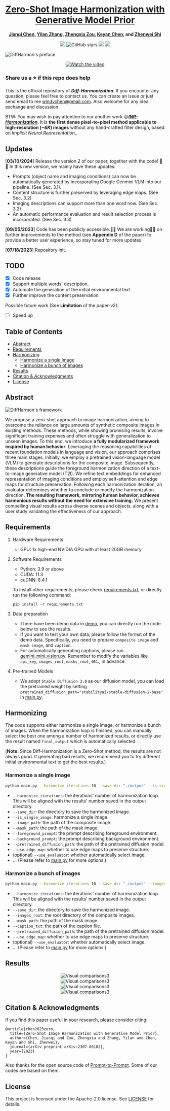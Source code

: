 <div align="center">

<h1><a href="https://arxiv.org/abs/2307.08182">Zero-Shot Image Harmonization with <br /> Generative Model Prior</a></h1>

**[Jianqi Chen](https://windvchen.github.io/), [Yilan Zhang](https://scholar.google.com.hk/citations?hl=en&user=wZ4M4ecAAAAJ), [Zhengxia Zou](https://scholar.google.com.hk/citations?hl=en&user=DzwoyZsAAAAJ), [Keyan Chen](https://scholar.google.com.hk/citations?hl=en&user=5RF4ia8AAAAJ), and [Zhenwei Shi](https://scholar.google.com.hk/citations?hl=en&user=kNhFWQIAAAAJ)**

![](https://komarev.com/ghpvc/?username=windvchenDiff-Harmonization&label=visitors)
![GitHub stars](https://badgen.net/github/stars/windvchen/Diff-Harmonization)
[![](https://img.shields.io/badge/license-Apache--2.0-blue)](#License)
[![](https://img.shields.io/badge/arXiv-2307.08182-b31b1b.svg)](https://arxiv.org/abs/2307.08182)

</div>

![DiffHarmon's preface](assets/Preface.png)

<div align="center">
<a href="https://www.youtube.com/watch?v=mfBTIVp6JBU&t=4s"><img src="assets/thumbnail.png" alt="Watch the video"></a>
</div>

### Share us a :star: if this repo does help

This is the official repository of ***Diff-Harmonization***. If you encounter any question, please feel free to contact us. You can create an issue or just send email to me windvchen@gmail.com. Also welcome for any idea exchange and discussion.

BTW:
You may wish to pay attention to our another work 😊[***INR-Harmonization***](https://github.com/WindVChen/INR-Harmonization). It is **the first dense pixel-to-pixel method applicable to high-resolution (*~6K*) images** without any hand-crafted filter design, based on *Implicit Neural Representation*,.

## Updates

[**03/10/2024**] Release the version 2 of our paper, together with the code! 🧐🧐 In this new version, we mainly have these updates:

- Prompts (object name and imaging conditions) can now be automatically generated by incorporating Google Genmini VLM into our pipeline. (See Sec. 3.1).
- Content structure is further preserved by leveraging edge maps. (See Sec. 3.2)
- Imaging descriptions can support more than one word now. (See Sec. 3.2)
- An automatic performance evaluation and result selection process is incorporated. (See Sec. 3.3)

[**09/05/2023**] Code has been publicly accessible.👋👋 We are working🏃🏃 on further improvements to the method (see **Appendix D** of the paper) to provide a better user experience, so stay tuned for more updates.

[**07/18/2023**] Repository init.

## TODO
- [x] Code release
- [x] Support multiple words' description.
- [x] Automate the generation of the initial environmental text
- [x] Further improve the content preservation

Possible future work (See **Limitation** of the paper-v2):
- [ ] Speed up

## Table of Contents

- [Abstract](#abstract)
- [Requirements](#requirements)
- [Harmonizing](#harmonizing)
  - [Harmonize a single image](#harmonize-a-single-image)
  - [Harmonize a bunch of images](#harmonize-a-bunch-of-images)
- [Results](#results)
- [Citation & Acknowledgments](#citation--acknowledgments)
- [License](#license)


## Abstract

![DiffHarmon's framework](assets/network.png)

We propose a zero-shot approach to image harmonization, aiming to overcome the reliance on large amounts of synthetic composite images in existing methods. These methods, while showing promising results, involve significant training expenses and often struggle with generalization to unseen images. To this end, we introduce **a fully modularized framework inspired by human behavior**. Leveraging the reasoning capabilities of recent foundation models in language and vision, our approach comprises three main stages. Initially, we employ a pretrained vision-language model (VLM) to generate descriptions for the composite image. Subsequently, these descriptions guide the foreground harmonization direction of a text-to-image generative model (T2I). We refine text embeddings for enhanced representation of imaging conditions and employ self-attention and edge maps for structure preservation. Following each harmonization iteration, an evaluator determines whether to conclude or modify the harmonization direction. **The resulting framework, mirroring human behavior, achieves harmonious results without the need for extensive training.** We present compelling visual results across diverse scenes and objects, along with a user study validating the effectiveness of our approach.

## Requirements

1. Hardware Requirements
    - GPU: 1x high-end NVIDIA GPU with at least 20GB memory

2. Software Requirements
    - Python: 3.9 or above
    - CUDA: 11.3
    - cuDNN: 8.4.1

   To install other requirements, please check [requirements.txt](requirements.txt), or directly run the following command:

   ```
   pip install -r requirements.txt
   ```

3. Data preparation
   - There have been demo data in [demo](demo), you can directly run the code below to see the results.
   - If you want to test your own data, please follow the format of the demo data. Specifically, you need to prepare `composite image` and `mask image`, and `caption`.
   - For automatically generating captions, please run [gemini_mini_vision.py](gemini_mini_vision.py). Remember to modify the variables like `api_key`, `images_root`, `masks_root`, etc., in advance.

4. Pre-trained Models
   - We adopt `Stable Diffusion 2.0` as our diffusion model, you can load the pretrained weight by setting `pretrained_diffusion_path="stabilityai/stable-diffusion-2-base"` in [main.py](main.py).

## Harmonizing

The code supports either harmonize a single image, or harmonize a bunch of images. When the harmonization loop is finished, you can manually select the best one among a number of harmonized results, or directly use the result named `final_output` which is automatically selected. 

(**Note:** Since Diff-Harmonization is a Zero-Shot method, the results are not always good. If generating bad results, we recommend you to try different initial environmental text to get the best results.)

### Harmonize a single image

```bash
python main.py --harmonize_iterations 10 --save_dir "./output" --is_single_image --image_path "./demo/girl_comp.jpg" --mask_path "./demo/girl_mask.jpg" --foreground_prompt "girl autumn" --background_prompt "girl winter" --pretrained_diffusion_path "stabilityai/stable-diffusion-2-base" --use_edge_map
```

- `--harmonize_iterations`: the iterations' number of harmonization loop. This will be aligned with the results' number saved in the output directory.
- `--save_dir`: the directory to save the harmonized image.
- `--is_single_image`: harmonize a single image.
- `--image_path`: the path of the composite image.
- `--mask_path`: the path of the mask image.
- `--foreground_prompt`: the prompt describing foreground environment.
- `--background_prompt`: the prompt describing background environment.
- `--pretrained_diffusion_path`: the path of the pretrained diffusion model.
- `--use_edge_map`: whether to use edge maps to preserve structure.
- (optional) `--use_evaluator`: whether automatically select image.
- ... (Please refer to [main.py](main.py) for more options.)

### Harmonize a bunch of images

```bash
python main.py --harmonize_iterations 10 --save_dir "./output" --images_root "./demo/composite" --mask_path "./demo/mask" --caption_txt "./demo/caption.txt" --pretrained_diffusion_path "stabilityai/stable-diffusion-2-base" --use_edge_map
```

- `--harmonize_iterations`: the iterations' number of harmonization loop. This will be aligned with the results' number saved in the output directory.
- `--save_dir`: the directory to save the harmonized image.
- `--images_root`: the root directory of the composite images.
- `--mask_path`: the path of the mask image.
- `--caption_txt`: the path of the caption file.
- `--pretrained_diffusion_path`: the path of the pretrained diffusion model.
- `--use_edge_map`: whether to use edge maps to preserve structure.
- (optional) `--use_evaluator`: whether automatically select image.
- ... (Please refer to [main.py](main.py) for more options.)


## Results

<div align=center><img src="assets/visualizations.png" alt="Visual comparisons3"></div>
<div align=center><img src="assets/visualizations2.png" alt="Visual comparisons3"></div>
<div align=center><img src="assets/visualizations3.png" alt="Visual comparisons3"></div>
<div align=center><img src="assets/visualizations4.png" alt="Visual comparisons3"></div>

## Citation & Acknowledgments
If you find this paper useful in your research, please consider citing:
```
@article{chen2023zero,
  title={Zero-Shot Image Harmonization with Generative Model Prior},
  author={Chen, Jianqi and Zou, Zhengxia and Zhang, Yilan and Chen, Keyan and Shi, Zhenwei},
  journal={arXiv preprint arXiv:2307.08182},
  year={2023}
}
```

Also thanks for the open source code of [Prompt-to-Prompt](https://github.com/google/prompt-to-prompt). Some of our codes are based on them.

## License
This project is licensed under the Apache-2.0 license. See [LICENSE](LICENSE) for details.